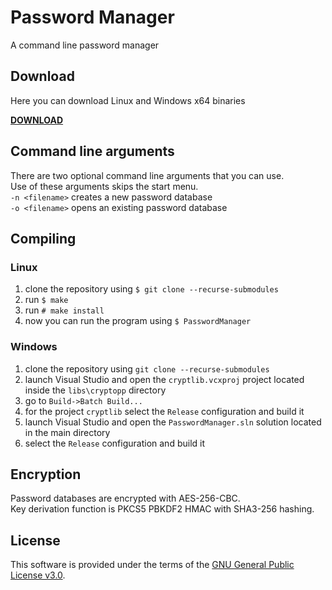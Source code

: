 # Password Manager

A command line password manager

## Download

Here you can download Linux and Windows x64 binaries

**[DOWNLOAD](https://github.com/apavazza/PasswordManager/releases)**

## Command line arguments

There are two optional command line arguments that you can use.  
Use of these arguments skips the start menu.  
`-n <filename>` creates a new password database  
`-o <filename>` opens an existing password database

## Compiling

### Linux

1. clone the repository using `$ git clone --recurse-submodules`
1. run `$ make`
1. run `# make install`
1. now you can run the program using `$ PasswordManager`

### Windows

1. clone the repository using `git clone --recurse-submodules`
1. launch Visual Studio and open the `cryptlib.vcxproj` project located inside the `libs\cryptopp` directory
1. go to `Build->Batch Build...`
1. for the project `cryptlib` select the `Release` configuration and build it
1. launch Visual Studio and open the `PasswordManager.sln` solution located in the main directory
1. select the `Release` configuration and build it

## Encryption

Password databases are encrypted with AES-256-CBC.  
Key derivation function is PKCS5 PBKDF2 HMAC with SHA3-256 hashing.

## License

This software is provided under the terms of the [GNU General Public License v3.0](https://www.gnu.org/licenses/gpl-3.0.txt).
